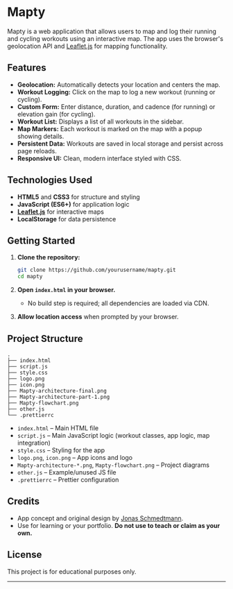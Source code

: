 # Mapty

Mapty is a web application that allows users to map and log their running and cycling workouts using an interactive map. The app uses the browser's geolocation API and [Leaflet.js](https://leafletjs.com/) for mapping functionality.

## Features

- **Geolocation:** Automatically detects your location and centers the map.
- **Workout Logging:** Click on the map to log a new workout (running or cycling).
- **Custom Form:** Enter distance, duration, and cadence (for running) or elevation gain (for cycling).
- **Workout List:** Displays a list of all workouts in the sidebar.
- **Map Markers:** Each workout is marked on the map with a popup showing details.
- **Persistent Data:** Workouts are saved in local storage and persist across page reloads.
- **Responsive UI:** Clean, modern interface styled with CSS.

## Technologies Used

- **HTML5** and **CSS3** for structure and styling
- **JavaScript (ES6+)** for application logic
- **[Leaflet.js](https://leafletjs.com/)** for interactive maps
- **LocalStorage** for data persistence

## Getting Started

1. **Clone the repository:**
   ```sh
   git clone https://github.com/yourusername/mapty.git
   cd mapty
   ```

2. **Open `index.html` in your browser.**
   - No build step is required; all dependencies are loaded via CDN.

3. **Allow location access** when prompted by your browser.

## Project Structure

```
.
├── index.html
├── script.js
├── style.css
├── logo.png
├── icon.png
├── Mapty-architecture-final.png
├── Mapty-architecture-part-1.png
├── Mapty-flowchart.png
├── other.js
└── .prettierrc
```

- `index.html` – Main HTML file
- `script.js` – Main JavaScript logic (workout classes, app logic, map integration)
- `style.css` – Styling for the app
- `logo.png`, `icon.png` – App icons and logo
- `Mapty-architecture-*.png`, `Mapty-flowchart.png` – Project diagrams
- `other.js` – Example/unused JS file
- `.prettierrc` – Prettier configuration

## Credits

- App concept and original design by [Jonas Schmedtmann](https://twitter.com/jonasschmedtman).
- Use for learning or your portfolio. **Do not use to teach or claim as your own.**

## License

This project is for educational purposes only.

---
